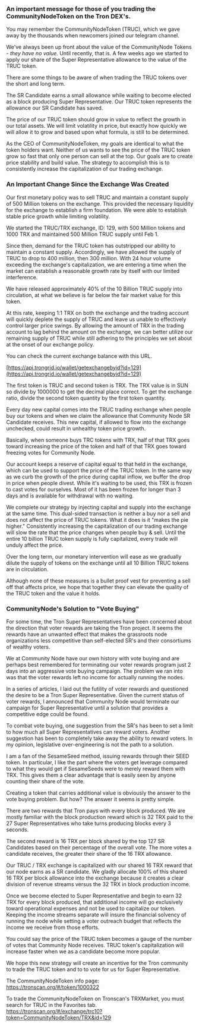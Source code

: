 
### An important message for those of you trading the CommunityNodeToken on the Tron DEX's.



You may remember the CommunityNodeToken (TRUC), which we gave away by the thousands when newcomers joined our telegram channel. 

We've always been up front about the value of the CommunityNode Tokens - *they have no value.* Until recently, that is. A few weeks ago we started to apply our share of the Super Representative allowance to the value of the TRUC token.

There are some things to be aware of when trading the TRUC tokens over the short and long term. 

The SR Candidate earns a small allowance while waiting to become elected as a block producing Super Representative. Our TRUC token represents the allowance our SR Candidate has saved. 

The price of our TRUC token should grow in value to reflect the growth in our total assets. We will limit volatility in price, but exactly how quickly we will allow it to grow and based upon what formula, is still to be determined.

As the CEO of CommunityNodeToken, my goals are identical to what the token holders want. Neither of us wants to see the price of the TRUC token grow so fast that only one person can sell at the top. Our goals are to create price stability and build value. The strategy to accomplish this is to consistently increase the capitalization of our trading exchange.

### An Important Change Since the Exchange Was Created

Our first monetary policy was to sell TRUC and maintain a constant supply of 500 Million tokens on the exchange. This provided the necessary liquidity for the exchange to establish a firm foundation. We were able to establish stable price growth while limiting volatility. 

We started the TRUC/TRX exchange, ID: 129, with 500 Million tokens and 1000 TRX and maintained 500 Million TRUC supply until Feb 1. 

Since then, demand for the TRUC token has outstripped our ability to maintain a constant supply. Accordingly, we have allowed the supply of TRUC to drop to 400 million, then 300 million. With 24 hour volume exceeding the exchange's capitalization, we are entering a time when the market can establish a reasonable growth rate by itself with our limited interference. 

We have released approximately 40% of the 10 Billion TRUC supply into circulation, at what we believe is far below the fair market value for this token. 

At this rate, keeping 1:1 TRX on both the exchange and the trading account will quickly deplete the supply of TRUC and leave us unable to effectively control larger price swings. By allowing the amount of TRX in the trading account to lag behind the amount on the exchange, we can better utilize our remaining supply of TRUC while still adhering to the principles we set about at the onset of our exchange policy.

You can check the current exchange balance with this URL. 

[https://api.trongrid.io/wallet/getexchangebyid?id=129](https://api.trongrid.io/wallet/getexchangebyid?id=129)

The first token is TRUC and second token is TRX. The TRX value is in SUN so divide by 1000000 to get the decimal place correct. To get the exchange ratio, divide the second token quantity by the first token quantity.

Every day new capital comes into the TRUC trading exchange when people buy our tokens and when we claim the allowance that Community Node SR Candidate receives. This new capital, if allowed to flow into the exchange unchecked, could result in unhealthy token price growth. 

Basically, when someone buys TRC tokens with TRX, half of that TRX goes toward increasing the price of the token and half of that TRX goes toward freezing votes for Community Node. 

Our account keeps a reserve of capital equal to that held in the exchange, which can be used to support the price of the TRUC token. In the same way as we curb the growth of the price during capital inflow, we buffer the drop in price when people divest.  While it's waiting to be used, this TRX is frozen to cast votes for ourselves. Most of it has been frozen for longer than 3 days and is available for withdrawal with no waiting.

We complete our strategy by injecting capital and supply into the exchange at the same time. This dual-sided transaction is neither a buy nor a sell and does not affect the price of TRUC tokens. What it does is it "makes the pie higher." Consistently increasing the capitalization of our trading exchange will slow the rate that the price changes when people buy & sell. Until the entire 10 billion TRUC token supply is fully capitalized, every trade will unduly affect the price.

Over the long term, our monetary intervention will ease as we gradually dilute the supply of tokens on the exchange until all 10 Billion TRUC tokens are in circulation.

Although none of these measures is a bullet proof vest for preventing a sell off that affects price, we hope that together they can elevate the quality of the TRUC token and the value it holds.


### CommunityNode's Solution to "Vote Buying"


For some time, the Tron Super Representatives have been concerned about the direction that voter rewards are taking the Tron project. It seems the rewards have an unwanted effect that makes the grassroots node organizations less competitive than self-elected SR's and their consortiums of wealthy voters.

We at Community Node have our own history with vote buying and are perhaps best remembered for terminating our voter rewards program just 2 days into an aggressive vote buying campaign. The problem we ran into was that the voter rewards left no income for actually running the nodes.  

In a series of articles, I laid out the futility of voter rewards and questioned the desire to be a Tron Super Representative. Given the current status of voter rewards, I announced that Community Node would terminate our campaign for Super Representative until a solution that provides a competitive edge could be found.

To combat vote buying, one suggestion from the SR's has been to set a limit to how much all Super Representatives can reward voters. Another suggestion has been to completely take away the ability to reward voters. In my opinion, legislative over-engineering is not the path to a solution.

I am a fan of the SesameSeed method, issuing rewards through their SEED token. In particular, I like the part where the voters get leverage compared to what they would get if SesameSeeds were to merely reward them with TRX. This gives them a clear advantage that is easily seen by anyone counting their share of the vote.

Creating a token that carries additional value is obviously the answer to the vote buying problem. But how? The answer it seems is pretty simple. 

There are two rewards that Tron pays with every block produced. We are mostly familiar with the block production reward which is 32 TRX paid to the 27 Super Representatives who take turns producing blocks every 3 seconds. 

The second reward is 16 TRX per block shared by the top 127 SR Candidates based on their percentage of the overall vote. The more votes a candidate receives, the greater their share of the 16 TRX allowance. 

Our TRUC / TRX exchange is capitalized with our shared 16 TRX reward that our node earns as a SR candidate. We gladly allocate 100% of this shared 16 TRX per block allowance into the exchange because it creates a clear division of revenue streams versus the 32 TRX in block production income.

Once we become elected to Super Representative and begin to earn 32 TRX for every block produced, that additional income will go exclusively toward operational expenses and not be used to capitalize our token. Keeping the income streams separate will insure the financial solvency of running the node while setting a voter outreach budget that reflects the income we receive from those efforts.

You could say the price of the TRUC token becomes a gauge of the number of votes that Community Node receives. TRUC token's capitalization will increase faster when we as a candidate become more popular. 

We hope this new strategy will create an incentive for the Tron community to trade the TRUC token and to to vote for us for Super Representative.


The CommunityNodeToken info page:  
https://tronscan.org/#/token/1000322


To trade the CommunityNodeToken on Tronscan's TRXMarket, you must search for TRUC in the Favorites tab.  
https://tronscan.org/#/exchange/trc10?token=CommunityNodeToken/TRX&id=129





